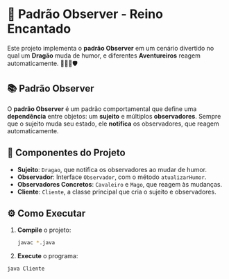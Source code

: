 # 🐉 Padrão Observer - Reino Encantado

Este projeto implementa o **padrão Observer** em um cenário divertido no qual um **Dragão** muda de humor, e diferentes **Aventureiros** reagem automaticamente. 🏰🧙‍♂️🛡️

## 📚 Padrão Observer

O **padrão Observer** é um padrão comportamental que define uma **dependência** entre objetos: um **sujeito** e múltiplos **observadores**. Sempre que o sujeito muda seu estado, ele **notifica** os observadores, que reagem automaticamente.

## 🧩 Componentes do Projeto

- **Sujeito**: `Dragao`, que notifica os observadores ao mudar de humor.
- **Observador**: Interface `Observador`, com o método `atualizarHumor`.
- **Observadores Concretos**: `Cavaleiro` e `Mago`, que reagem às mudanças.
- **Cliente**: `Cliente`, a classe principal que cria o sujeito e observadores.
  
## ⚙️ Como Executar

1. **Compile** o projeto:

   ```bash
   javac *.java
2. **Execute** o programa:

 ```bash
java Cliente


